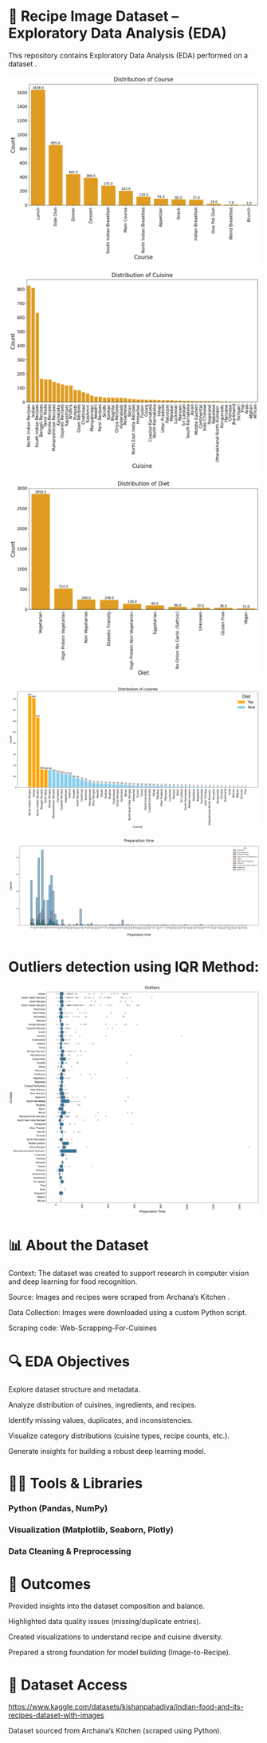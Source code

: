 # 🍲 Recipe Image Dataset – Exploratory Data Analysis (EDA)

This repository contains Exploratory Data Analysis (EDA) performed on a dataset .

![Main page dashboard](https://github.com/farook8090/Indian-Food-and-Its-Recipes-Dataset/blob/d25a3d4f448155170d71cec84cebce4b4d1c9a5e/1.%20Distribution%20of%20Course.png)

![Main page dashboard](https://github.com/farook8090/Indian-Food-and-Its-Recipes-Dataset/blob/d25a3d4f448155170d71cec84cebce4b4d1c9a5e/1.%20Distribution%20of%20Cuisine.png)

![Main page dashboard](https://github.com/farook8090/Indian-Food-and-Its-Recipes-Dataset/blob/d25a3d4f448155170d71cec84cebce4b4d1c9a5e/1.%20Distribution%20of%20Diet.png)

![Main page dashboard](https://github.com/farook8090/Indian-Food-and-Its-Recipes-Dataset/blob/d25a3d4f448155170d71cec84cebce4b4d1c9a5e/1.Distribution%20of%20cuisines%20with%20top%20highlighted.png)

![Main page dashboard](https://github.com/farook8090/Indian-Food-and-Its-Recipes-Dataset/blob/98c7e1dbace7418cb762ce61befd3583fb23d4a3/4.Preparation%20time.png)

# Outliers detection using IQR Method:

![Main page dashboard](https://github.com/farook8090/Indian-Food-and-Its-Recipes-Dataset/blob/24e1a31aa2a94933c569ec399f63bbe971c5312a/1.%20Outliiers.png)



# 📊 About the Dataset

Context: The dataset was created to support research in computer vision and deep learning for food recognition.

Source: Images and recipes were scraped from Archana’s Kitchen
.

Data Collection: Images were downloaded using a custom Python script.

Scraping code: Web-Scrapping-For-Cuisines

# 🔍 EDA Objectives

Explore dataset structure and metadata.

Analyze distribution of cuisines, ingredients, and recipes.

Identify missing values, duplicates, and inconsistencies.

Visualize category distributions (cuisine types, recipe counts, etc.).

Generate insights for building a robust deep learning model.

# 🧑‍💻 Tools & Libraries

### Python (Pandas, NumPy)

### Visualization (Matplotlib, Seaborn, Plotly)

### Data Cleaning & Preprocessing

# 🚀 Outcomes

Provided insights into the dataset composition and balance.

Highlighted data quality issues (missing/duplicate entries).

Created visualizations to understand recipe and cuisine diversity.

Prepared a strong foundation for model building (Image-to-Recipe).

# 📂 Dataset Access

https://www.kaggle.com/datasets/kishanpahadiya/indian-food-and-its-recipes-dataset-with-images

Dataset sourced from Archana’s Kitchen
 (scraped using Python).
